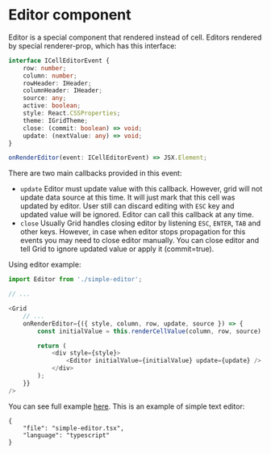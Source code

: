 # Editor component

Editor is a special component that rendered instead of cell.
Editors rendered by special renderer-prop, which has this interface:
```typescript
interface ICellEditorEvent {
    row: number;
    column: number;
    rowHeader: IHeader;
    columnHeader: IHeader;
    source: any;
    active: boolean;
    style: React.CSSProperties;
    theme: IGridTheme;
    close: (commit: boolean) => void;
    update: (nextValue: any) => void;
}

onRenderEditor(event: ICellEditorEvent) => JSX.Element;
```

There are two main callbacks provided in this event:
- `update` Editor must update value with this callback. However, grid will not update data source
at this time. It will just mark that this cell was updated by editor. User still can discard editing
with `ESC` key and updated value will be ignored. Editor can call this callback at any time.
- `close` Usually Grid handles closing editor by listening `ESC`, `ENTER`, `TAB` and other keys.
However, in case when editor stops propagation for this events you may need to close editor manually.
You can close editor and tell Grid to ignore updated value or apply it (commit=true).

Using editor example:
```typescript
import Editor from './simple-editor';

// ...

<Grid
    // ...
    onRenderEditor={({ style, column, row, update, source }) => {
        const initialValue = this.renderCellValue(column, row, source);

        return (
            <div style={style}>
                <Editor initialValue={initialValue} update={update} />
            </div>
        );
    }}
/>
```

You can see full example [here](/examples/editable). This is an example of simple text editor:

```app.file
{
    "file": "simple-editor.tsx",
    "language": "typescript"
}
```